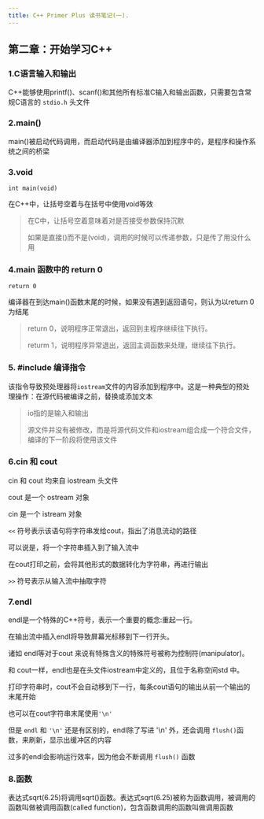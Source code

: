 ```yaml
---
title: C++ Primer Plus 读书笔记(一).
---
```


## 第二章：开始学习C++

### 1.C语言输入和输出

C++能够使用printf()、scanf()和其他所有标准C输入和输出函数，只需要包含常规C语言的 `stdio.h` 头文件

### 2.main()

main()被启动代码调用，而启动代码是由编译器添加到程序中的，是程序和操作系统之间的桥梁

### 3.void

`int main(void)`

在C++中，让括号空着与在括号中使用void等效

> 在C中，让括号空着意味着对是否接受参数保持沉默
>
> 如果是直接()而不是(void)，调用的时候可以传递参数，只是传了用没什么用

### 4.main 函数中的 return 0

`return 0`

编译器在到达main()函数末尾的时候，如果没有遇到返回语句，则认为以return 0 为结尾

> return 0，说明程序正常退出，返回到主程序继续往下执行。
>
> returm 1，说明程序异常退出，返回主调函数来处理，继续往下执行。

### 5. #include 编译指令

该指令导致预处理器将`iostream`文件的内容添加到程序中。这是一种典型的预处理操作：在源代码被编译之前，替换或添加文本

> io指的是输入和输出
>
> 源文件并没有被修改，而是将源代码文件和iostream组合成一个符合文件，编译的下一阶段将使用该文件

### 6.cin 和 cout

cin 和 cout 均来自 iostream 头文件

cout 是一个 ostream 对象

cin 是一个 istream 对象

`<<` 符号表示该语句将字符串发给cout，指出了消息流动的路径

可以说是，将一个字符串插入到了输入流中

在cout打印之前，会将其他形式的数据转化为字符串，再进行输出

`>>` 符号表示从输入流中抽取字符

### 7.endl

endl是一个特殊的C++符号，表示一个重要的概念:重起一行。

在输出流中插入endl将导致屏幕光标移到下一行开头。

诸如 endl等对于cout 来说有特殊含义的特殊符号被称为控制符(manipulator)。

和 cout一样，endl也是在头文件iostream中定义的，且位于名称空间std 中。

打印字符串时，cout不会自动移到下一行，每条cout语句的输出从前一个输出的末尾开始

也可以在cout字符串末尾使用`'\n'`

但是 `endl` 和 `'\n'` 还是有区别的，endl除了写进 '\n' 外，还会调用 `flush()`函数，来刷新，显示出缓冲区的内容

过多的endl会影响运行效率，因为他会不断调用 `flush()` 函数

### 8.函数

表达式sqrt(6.25)将调用sqrt()函数。表达式sqrt(6.25)被称为函数调用，被调用的函数叫做被调用函数(called function)，包含函数调用的函数叫做调用函数
